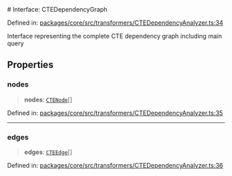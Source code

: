 <div v-pre>
# Interface: CTEDependencyGraph

Defined in: [packages/core/src/transformers/CTEDependencyAnalyzer.ts:34](https://github.com/mk3008/rawsql-ts/blob/3b53f17d700cf976ce5c49b674a04b41eeb14c40/packages/core/src/transformers/CTEDependencyAnalyzer.ts#L34)

Interface representing the complete CTE dependency graph including main query

## Properties

### nodes

> **nodes**: [`CTENode`](CTENode.md)[]

Defined in: [packages/core/src/transformers/CTEDependencyAnalyzer.ts:35](https://github.com/mk3008/rawsql-ts/blob/3b53f17d700cf976ce5c49b674a04b41eeb14c40/packages/core/src/transformers/CTEDependencyAnalyzer.ts#L35)

***

### edges

> **edges**: [`CTEEdge`](CTEEdge.md)[]

Defined in: [packages/core/src/transformers/CTEDependencyAnalyzer.ts:36](https://github.com/mk3008/rawsql-ts/blob/3b53f17d700cf976ce5c49b674a04b41eeb14c40/packages/core/src/transformers/CTEDependencyAnalyzer.ts#L36)
</div>
